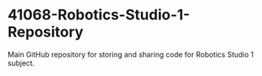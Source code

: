 # 41068-Robotics-Studio-1-Repository
Main GitHub repository for storing and sharing code for Robotics Studio 1 subject. 
